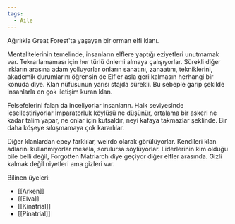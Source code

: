 ```yaml
---  
tags:  
  - Aile  
---  
```

  
Ağırlıkla Great Forest'ta yaşayan bir orman elfi klanı.  
  
Mentalitelerinin temelinde, insanların elflere yaptığı eziyetleri unutmamak var. Tekrarlamaması için her türlü önlemi almaya çalışıyorlar. Sürekli diğer ırkların arasına adam yolluyorlar onların sanatını, zanaatını, tekniklerini, akademik durumlarını öğrensin de Elfler asla geri kalmasın herhangi bir konuda diye. Klan nüfusunun yarısı stajda sürekli. Bu sebeple garip şekilde insanlarla en çok iletişim kuran klan.  
  
Felsefelerini falan da inceliyorlar insanların. Halk seviyesinde içselleştiriyorlar İmparatorluk köylüsü ne düşünür, ortalama bir askeri ne kadar talim yapar, ne onlar için kutsaldır, neyi kafaya takmazlar şeklinde. Bir daha köşeye sıkışmamaya çok kararlılar.  
  
Diğer klanlardan epey farklılar, weirdo olarak görülüyorlar. Kendileri klan adlarını kullanmıyorlar mesela, sorulursa söylüyorlar. Liderlerinin kim olduğu bile belli değil, Forgotten Matriarch diye geçiyor diğer elfler arasında. Gizli kalmak değil niyetleri ama gizleri var.  
  
Bilinen üyeleri:  
- [[Arken]]  
- [[Elva]]  
- [[Kinatrial]]  
- [[Pinatrial]]